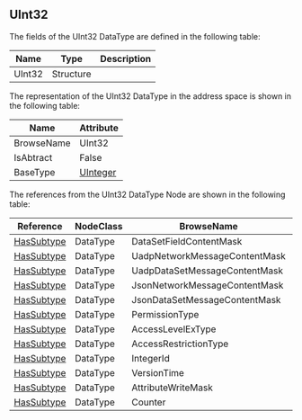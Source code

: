 <!-- datatype -->
## UInt32
<!-- end of description -->
The fields of the UInt32 DataType are defined in the following table:  

|Name|Type|Description|
|---|---|---|
|UInt32|Structure||

The representation of the UInt32 DataType in the address space is shown in the following table:  

|Name|Attribute|
|---|---|
|BrowseName|UInt32|
|IsAbtract|False|
|BaseType|[UInteger](../../../Part3/DataTypes/UInteger/readme.md)|

The references from the UInt32 DataType Node are shown in the following table:  

|Reference|NodeClass|BrowseName|DataType|TypeDefinition|ModellingRule|
|---|---|---|---|---|---|
|[HasSubtype](../../../Part3/ReferenceTypes/HasSubtype/readme.md)|DataType|DataSetFieldContentMask||||
|[HasSubtype](../../../Part3/ReferenceTypes/HasSubtype/readme.md)|DataType|UadpNetworkMessageContentMask||||
|[HasSubtype](../../../Part3/ReferenceTypes/HasSubtype/readme.md)|DataType|UadpDataSetMessageContentMask||||
|[HasSubtype](../../../Part3/ReferenceTypes/HasSubtype/readme.md)|DataType|JsonNetworkMessageContentMask||||
|[HasSubtype](../../../Part3/ReferenceTypes/HasSubtype/readme.md)|DataType|JsonDataSetMessageContentMask||||
|[HasSubtype](../../../Part3/ReferenceTypes/HasSubtype/readme.md)|DataType|PermissionType||||
|[HasSubtype](../../../Part3/ReferenceTypes/HasSubtype/readme.md)|DataType|AccessLevelExType||||
|[HasSubtype](../../../Part3/ReferenceTypes/HasSubtype/readme.md)|DataType|AccessRestrictionType||||
|[HasSubtype](../../../Part3/ReferenceTypes/HasSubtype/readme.md)|DataType|IntegerId||||
|[HasSubtype](../../../Part3/ReferenceTypes/HasSubtype/readme.md)|DataType|VersionTime||||
|[HasSubtype](../../../Part3/ReferenceTypes/HasSubtype/readme.md)|DataType|AttributeWriteMask||||
|[HasSubtype](../../../Part3/ReferenceTypes/HasSubtype/readme.md)|DataType|Counter||||

